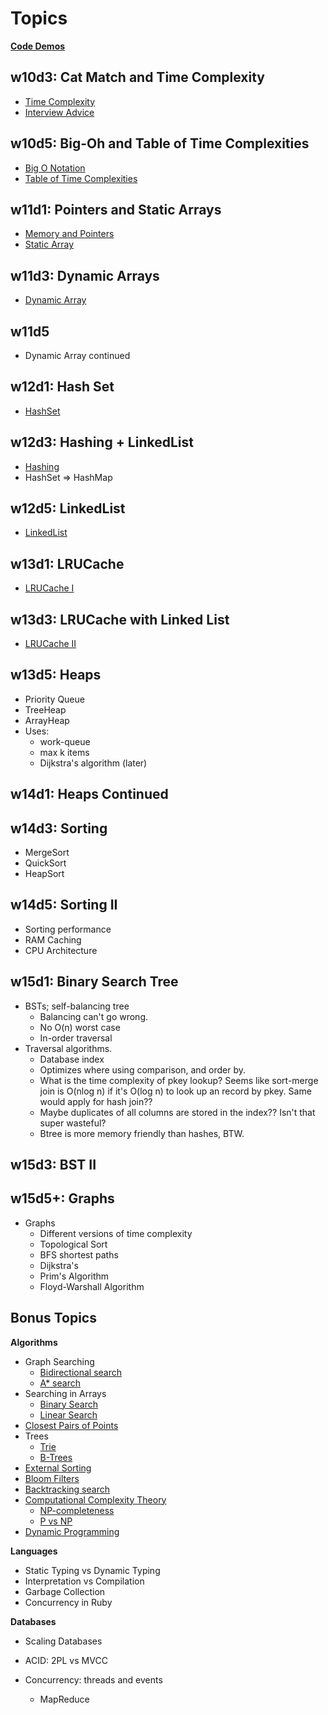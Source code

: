 # Topics

**[Code Demos](./code)**

## w10d3: Cat Match and Time Complexity

* [Time Complexity][time-complexity]
* [Interview Advice][interview-advice]

[time-complexity]: ./w10d3/time-complexity.md
[interview-advice]: ./w10d3/interview-advice.md

## w10d5: Big-Oh and Table of Time Complexities

* [Big O Notation][big-o-notation]
* [Table of Time Complexities][table-of-time-complexities]

[big-o-notation]: ./w10d5/big-o-notation.md
[table-of-time-complexities]: ./w10d5/table-of-time-complexities.md

## w11d1: Pointers and Static Arrays

* [Memory and Pointers][pointers]
* [Static Array][static-array]

[pointers]: ./w11d1/pointers.md
[static-array]: ./w11d1/static-array.md

## w11d3: Dynamic Arrays

* [Dynamic Array][dynamic-array]

[dynamic-array]: ./w11d3/dynamic-array.md

## w11d5

* Dynamic Array continued

## w12d1: Hash Set

* [HashSet][hash-set]

[hash-set]: ./w12d1/hash-set.md

## w12d3: Hashing + LinkedList

* [Hashing][hashing]
* HashSet => HashMap

[hashing]: ./w12d3/hashing.md

## w12d5: LinkedList

* [LinkedList][linked-list]

[linked-list]: ./w12d5/linked-list.md

## w13d1: LRUCache

* [LRUCache I][lru-cache-1]

[lru-cache-1]: ./w13d1/lru-cache-1.md

## w13d3: LRUCache with Linked List

* [LRUCache II][lru-cache-2]

[lru-cache-2]: ./w13d3/lru-cache-2.md

## w13d5: Heaps

* Priority Queue
* TreeHeap
* ArrayHeap
* Uses:
    * work-queue
    * max k items
    * Dijkstra's algorithm (later)

## w14d1: Heaps Continued

## w14d3: Sorting

* MergeSort
* QuickSort
* HeapSort

## w14d5: Sorting II

* Sorting performance
* RAM Caching
* CPU Architecture

## w15d1: Binary Search Tree

* BSTs; self-balancing tree
    * Balancing can't go wrong.
    * No O(n) worst case
    * In-order traversal
* Traversal algorithms.
    * Database index
    * Optimizes where using comparison, and order by.
    * What is the time complexity of pkey lookup? Seems like
      sort-merge join is O(nlog n) if it's O(log n) to look up an
      record by pkey. Same would apply for hash join??
    * Maybe duplicates of all columns are stored in the index?? Isn't
      that super wasteful?
    * Btree is more memory friendly than hashes, BTW.

## w15d3: BST II

## w15d5+: Graphs

* Graphs
    * Different versions of time complexity
    * Topological Sort
    * BFS shortest paths
    * Dijkstra's
    * Prim's Algorithm
    * Floyd-Warshall Algorithm

## Bonus Topics

**Algorithms**

* Graph Searching
    * [Bidirectional search](http://en.wikipedia.org/wiki/Bidirectional_search)
    * [A\* search](http://en.wikipedia.org/wiki/A*_search_algorithm)
* Searching in Arrays
    * [Binary Search](http://en.wikipedia.org/wiki/Binary_search_algorithm)
    * [Linear Search](http://en.wikipedia.org/wiki/Linear_search)
* [Closest Pairs of Points](http://en.wikipedia.org/wiki/Closest_pair_of_points_problem)
* Trees
    * [Trie](http://en.wikipedia.org/wiki/Trie)
    * [B-Trees](http://en.wikipedia.org/wiki/B-tree)
* [External Sorting](http://en.wikipedia.org/wiki/External_sorting)
* [Bloom Filters](http://en.wikipedia.org/wiki/Bloom_filter)
* [Backtracking search](http://en.wikipedia.org/wiki/Backtracking)
* [Computational Complexity Theory](http://en.wikipedia.org/wiki/Computational_complexity_theory)
    * [NP-completeness](http://en.wikipedia.org/wiki/NP-complete)
    * [P vs NP](http://en.wikipedia.org/wiki/P_versus_NP_problem)
* [Dynamic Programming](http://en.wikipedia.org/wiki/Dynamic_programming)

**Languages**

* Static Typing vs Dynamic Typing
* Interpretation vs Compilation
* Garbage Collection
* Concurrency in Ruby

**Databases**

* Scaling Databases
* ACID: 2PL vs MVCC

* Concurrency: threads and events
    * MapReduce
